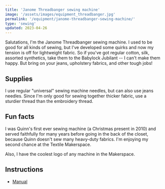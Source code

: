 ```yaml
---
title: 'Janome Threadbanger sewing machine'
image: '/assets/images/equipment_threadbanger.jpg'
permalink: '/equipment/janome-threadbanger-sewing-machine/'
type: 'sewing'
updated: 2023-04-26
---
```


Salutations, I'm the Janome Threadbanger sewing machine. I used to be good for all kinds of sewing, but I've developed some quirks and now my tension is off for lightweight fabric. So if you've got regular cotton, silk, assorted synthetics, take them to the Babylock Jubilant -- I can't make them happy. But bring on your jeans, upholstery fabrics, and other tough jobs!


## Supplies
I use regular "universal" sewing machine needles, but can also use jeans needles. Since I'm only good for sewing together thicker fabric, use a sturdier thread than the embroidery thread.


## Fun facts
I was Quinn's first ever sewing machine (a Christmas present in 2010) and served faithfully for many years before going in the back of the closet, because Quinn doesn't sew many heavy-duty fabrics. I'm enjoying my second chance at the Textile Makerspace.

Also, I have the coolest logo of any machine in the Makerspace.

## Instructions

* [Manual](https://www.manualslib.com/manual/1073400/Janome-Threadbanger-Tb-30.html?page=1#manual)

